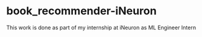 # book_recommender-iNeuron
This work is done as part of my internship at iNeuron as ML Engineer Intern
